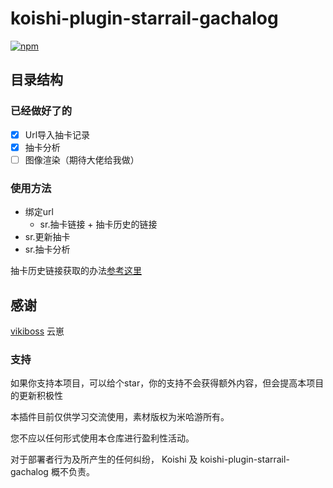 # koishi-plugin-starrail-gachalog

[![npm](https://img.shields.io/npm/v/starrail-gachalog?style=flat-square)](https://www.npmjs.com/package/koishi-plugin-starrail-gachalog)


## 目录结构
### 已经做好了的
- [x] Url导入抽卡记录
- [x] 抽卡分析
- [ ] 图像渲染（期待大佬给我做）

### 使用方法
- 绑定url
    - sr.抽卡链接 + 抽卡历史的链接
- sr.更新抽卡
- sr.抽卡分析


抽卡历史链接获取的办法[参考这里](https://mp.weixin.qq.com/s/CzSTvRDJ3C3SVDQKPcLvVA)


## 感谢

[vikiboss](https://github.com/vikiboss/star-rail-gacha-export)
云崽
### 支持

如果你支持本项目，可以给个star，你的支持不会获得额外内容，但会提高本项目的更新积极性

本插件目前仅供学习交流使用，素材版权为米哈游所有。

您不应以任何形式使用本仓库进行盈利性活动。

对于部署者行为及所产生的任何纠纷， Koishi 及 koishi-plugin-starrail-gachalog 概不负责。